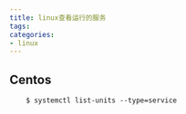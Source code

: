 ```yaml
---
title: linux查看运行的服务
tags: 
categories: 
- linux
---
```


## Centos

```shell
	$ systemctl list-units --type=service
```


